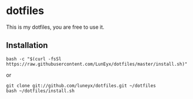 dotfiles
========
This is my dotfiles, you are free to use it.

Installation
------------
```
bash -c "$(curl -fsSl https://raw.githubusercontent.com/LunEyx/dotfiles/master/install.sh)"
```
or
```
git clone git://github.com/luneyx/dotfiles.git ~/dotfiles
bash ~/dotfiles/install.sh
```
